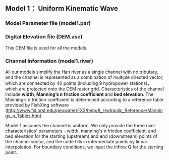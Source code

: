## Model 1： Uniform Kinematic Wave

### Model Parameter file (model1.par)

### Digital Elevation file (DEM.asc)

This DEM file is used for all the models.

### Channel Information (model1.river)

All our models simplify the Han river as a single channel with no tributary, and the channel is represented as a combination of multiple directed vector, which are connected by 40 points (including 9 hydropower stations)，which are projected onto the DEM raster grid. Characteristics of the channel include **width**, **Manning’s n friction coefficient** and **bed elevation**. The Manning’s n friction coefficient is determined according to a reference table provided by FishXing software (http://www.fsl.orst.edu/geowater/FX3/help/8_Hydraulic_Reference/Mannings_n_Tables.htm).

Model 1 assumes the channel is uniform. We only provide the three river characteristics' parameters - width, manning's n friction coefficient, and bed elevation for the starting (upstream) and end (downstream) points of the channel vector, and the code fills in intermediate points by linear interpolation. For boundary conditions, we input the inflow Q for the starting point.

